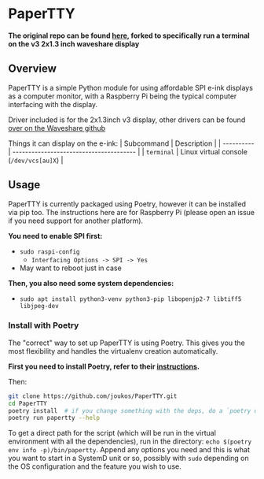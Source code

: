 # PaperTTY

**The original repo can be found [here](https://github.com/joukos/PaperTTY), forked to specifically run a terminal on the v3 2x1.3 inch waveshare display**

## Overview

PaperTTY is a simple Python module for using affordable SPI e-ink displays as a computer monitor, with a Raspberry Pi being the typical computer interfacing with the display.

Driver included is for the 2x1.3inch v3 display, other drivers can be found [over on the Waveshare github](https://github.com/waveshareteam/e-Paper/tree/master/RaspberryPi_JetsonNano/python/lib/waveshare_epd)

Things it can display on the e-ink:
| Subcommand | Description                             |
| ---------- | --------------------------------------- |
| `terminal` | Linux virtual console (`/dev/vcs[au]X`) |

## Usage

PaperTTY is currently packaged using Poetry, however it can be installed via pip too. The instructions here are for Raspberry Pi (please open an issue if you need support for another platform).

**You need to enable SPI first:**
- `sudo raspi-config`
  - `Interfacing Options -> SPI -> Yes`
- May want to reboot just in case

**Then, you also need some system dependencies:**

- `sudo apt install python3-venv python3-pip libopenjp2-7 libtiff5 libjpeg-dev`

### Install with Poetry

The "correct" way to set up PaperTTY is using Poetry. This gives you the most flexibility and handles the virtualenv creation automatically.

**First you need to install Poetry, refer to their [instructions](https://python-poetry.org/docs/#installation).**

Then:

```bash
git clone https://github.com/joukos/PaperTTY.git
cd PaperTTY
poetry install  # if you change something with the deps, do a `poetry update`
poetry run papertty --help
```

To get a direct path for the script (which will be run in the virtual environment with all the dependencies), run in the directory: `echo $(poetry env info -p)/bin/papertty`. Append any options you need and this is what you want to start in a SystemD unit or so, possibly with `sudo` depending on the OS configuration and the feature you wish to use.
